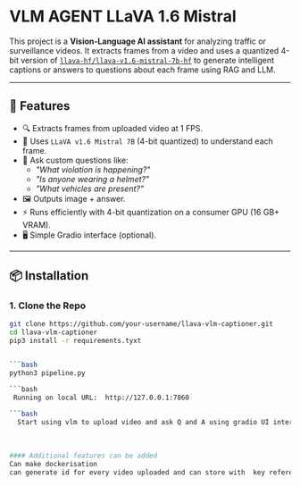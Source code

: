 # VLM AGENT  LLaVA 1.6 Mistral

This project is a **Vision-Language AI assistant** for analyzing traffic or surveillance videos. It extracts frames from a video and uses a quantized 4-bit version of [`llava-hf/llava-v1.6-mistral-7b-hf`](https://huggingface.co/llava-hf/llava-v1.6-mistral-7b-hf) to generate intelligent captions or answers to questions about each frame using RAG and LLM.

---

## 🚀 Features

- 🔍 Extracts frames from uploaded video at 1 FPS.
- 📸 Uses `LLaVA v1.6 Mistral 7B` (4-bit quantized) to understand each frame.
- 🧠 Ask custom questions like:
  - *"What violation is happening?"*
  - *"Is anyone wearing a helmet?"*
  - *"What vehicles are present?"*
- 🖼️ Outputs image + answer.
- ⚡ Runs efficiently with 4-bit quantization on a consumer GPU (16 GB+ VRAM).
- 🖥️ Simple Gradio interface (optional).

---

## 📦 Installation

### 1. Clone the Repo

```bash
git clone https://github.com/your-username/llava-vlm-captioner.git
cd llava-vlm-captioner
pip3 install -r requirements.tyxt


```bash
python3 pipeline.py 

```bash
 Running on local URL:  http://127.0.0.1:7860
 
```bash
  Start using vlm to upload video and ask Q and A using gradio UI interface
  
  
  
#### Additional features can be added
Can make dockerisation
can generate id for every video uploaded and can store with  key reference value and can do Q and A

